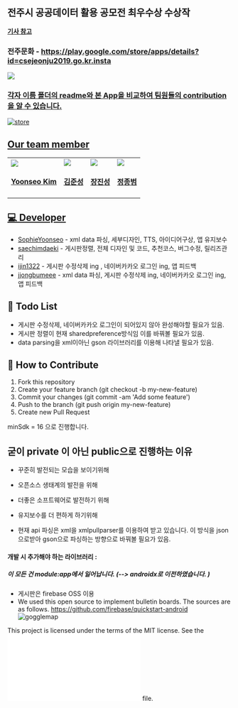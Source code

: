 ## 전주시 공공데이터 활용 공모전 최우수상 수상작
**<a href="http://www.sjbnews.com/news/articleView.html?idxno=656300">기사 참고</a>**

### 전주문화  - https://play.google.com/store/apps/details?id=csejeonju2019.go.kr.insta

<a href = 'https://play.google.com/store/apps/details?id=csejeonju2019.go.kr.insta'>
<img src='./Etc/badge.png'>


### 각자 이름 폴더의 readme와 본 App을 비교하여 팀원들의 contribution을 알 수 있습니다.


 ![store](./Etc/store.JPG)
## Our team member
<table id='team'>
 <tr>
  <td id='김윤서'>
   <a href = 'https://github.com/SophieYoonseo'>
    <img src='https://github.com/SophieYoonseo.png?size=420'>
   </a>
   <h4 align='center'><a href = 'https://github.com/SophieYoonseo'>Yoonseo Kim</a>
   </h4>
  </td>
  <td id='김준성'>
   <a href = 'https://github.com/saechimdaeki'>
    <img src='https://github.com/saechimdaeki.png?size=420'>
   </a>
   <h4 align='center'><a href = 'https://github.com/saechimdaeki'>김준성</a>
   </h4>
  </td>
  <td id='장진성'>
   <a href = 'https://github.com/ijin1322'>
    <img src='https://github.com/ijin1322.png?size=420'>
   </a>
   <h4 align='center'><a href = 'https://github.com/ijin1322'>장진성</a>
   </h4>
  </td>
  <td id='정종범'>
   <a href = 'https://github.com/jjongbumeee'>
    <img src='https://github.com/jjongbumeee.png?size=10'>
   </a>
   <h4 align='center'><a href = 'https://github.com/jjongbumeee'>정종범</a>
   </h4>
  </td>
 </tr>
</table>

## 💻 Developer
*   [SophieYoonseo](https://github.com/SophieYoonseo) - xml data 파싱, 세부디자인, TTS, 아이디어구상, 앱 유지보수
*   [saechimdaeki](https://github.com/saechimdaeki) -  게시판정렬, 전체 디자인 및 코드, 추천코스, 버그수정, 릴리즈관리 
*   [ijin1322](https://github.com/ijin1322) -    게시판 수정삭제 ing , 네이버카카오 로그인 ing, 앱 피드백
*   [jjongbumeee](https://github.com/jjongbumeee) - xml data 파싱, 게시판 수정삭제 ing, 네이버카카오 로그인 ing, 앱 피드백

## 👀 Todo List
* 게시판 수정삭제, 네이버카카오 로그인이 되어있지 않아 완성해야할 필요가 있음. 
* 게시판 정렬이 현재 sharedpreference방식임 이를 바꿔볼 필요가 있음.
* data parsing을 xml이아닌 gson 라이브러리를 이용해 나타낼 필요가 있음. 

## 🤝 How to Contribute
1.  Fork this repository
2.  Create your feature branch (git checkout -b my-new-feature)
3.  Commit your changes (git commit -am 'Add some feature')
4.  Push to the branch (git push origin my-new-feature)
5.  Create new Pull Request


minSdk = 16 으로 진행합니다.
## 굳이 private 이 아닌 public으로 진행하는 이유 
- 꾸준히 발전되는 모습을 보이기위해
- 오픈소스 생태계의 발전을 위해 
- 더좋은 소프트웨어로 발전하기 위해 
- 유지보수를 더 편하게 하기위해 

- 현재 api 파싱은 xml을 xmlpullparser를 이용하여 받고 있습니다. 이 방식을 json으로받아 gson으로 파싱하는 방향으로 바꿔볼 필요가 있음. 

#### 개발 시 추가해야 하는 라이브러리  :
##### 이 모든 건 module:app에서 일어납니다. (--> androidx로 이전하였습니다. )
- 게시판은 firebase OSS 이용
- We used this open source to implement bulletin boards. The sources are as follows. https://github.com/firebase/quickstart-android  
![gogglemap](./Etc/depen.JPG)


This project is licensed under the terms of the MIT license. See the ![LICENSE](LICENSE.md) file.

 






